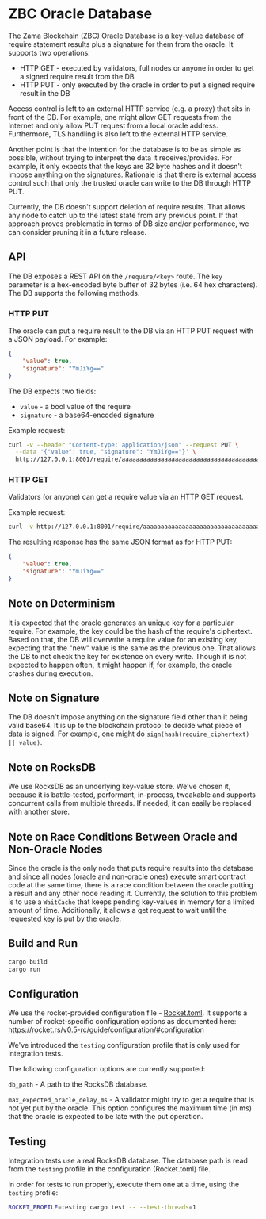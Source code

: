 # ZBC Oracle Database

The Zama Blockchain (ZBC) Oracle Database is a key-value database of require statement results plus a signature for them from the oracle. It supports two operations:
* HTTP GET - executed by validators, full nodes or anyone in order to get a signed require result from the DB
* HTTP PUT - only executed by the oracle in order to put a signed require result in the DB

Access control is left to an external HTTP service (e.g. a proxy) that sits in front of the DB. For example, one might allow GET requests from the Internet and only allow PUT request from a local oracle address. Furthermore, TLS handling is also left to the external HTTP service.

Another point is that the intention for the database is to be as simple as possible, without trying to interpret the data it receives/provides. For example, it only expects that the keys are 32 byte hashes and it doesn't impose anything on the signatures. Rationale is that there is external access control such that only the trusted oracle can write to the DB through HTTP PUT.

Currently, the DB doesn't support deletion of require results. That allows any node to catch up to the latest state from any previous point. If that approach proves problematic in terms of DB size and/or performance, we can consider pruning it in a future release.

## API
The DB exposes a REST API on the `/require/<key>` route. The `key` parameter is a hex-encoded byte buffer of 32 bytes (i.e. 64 hex characters).
The DB supports the following methods.

### HTTP PUT
The oracle can put a require result to the DB via an HTTP PUT request with a JSON payload. For example:
```json
{
    "value": true,
    "signature": "YmJiYg=="
}
```
The DB expects two fields:
* `value` - a bool value of the require
* `signature` - a base64-encoded signature

Example request:
```bash
curl -v --header "Content-type: application/json" --request PUT \
  --data '{"value": true, "signature": "YmJiYg=="}' \
  http://127.0.0.1:8001/require/aaaaaaaaaaaaaaaaaaaaaaaaaaaaaaaaaaaaaaaaaaaaaaaaaaaaaaaaaaaaaaaa
```

### HTTP GET
Validators (or anyone) can get a require value via an HTTP GET request.

Example request:
```bash
curl -v http://127.0.0.1:8001/require/aaaaaaaaaaaaaaaaaaaaaaaaaaaaaaaaaaaaaaaaaaaaaaaaaaaaaaaaaaaaaaaa
```

The resulting response has the same JSON format as for HTTP PUT:
```json
{
    "value": true,
    "signature": "YmJiYg=="
}
```

## Note on Determinism
It is expected that the oracle generates an unique key for a particular require. For example, the key could be the hash of the require's ciphertext. Based on that, the DB will overwrite a require value for an existing key, expecting that the "new" value is the same as the previous one. That allows the DB to not check the key for existence on every write. Though it is not expected to happen often, it might happen if, for example, the oracle crashes during execution.

## Note on Signature
The DB doesn't impose anything on the signature field other than it being valid base64. It is up to the blockchain protocol to decide what piece of data is signed. For example, one might do `sign(hash(require_ciphertext) || value)`.

## Note on RocksDB
We use RocksDB as an underlying key-value store. We've chosen it, because it is battle-tested, performant, in-process, tweakable and supports concurrent calls from multiple threads. If needed, it can easily be replaced with another store.

## Note on Race Conditions Between Oracle and Non-Oracle Nodes
Since the oracle is the only node that puts require results into the database and since all nodes (oracle and non-oracle ones) execute smart contract code at the same time, there is a race condition between the oracle putting a result and any other node reading it. Currently, the solution to this problem is to use a `WaitCache` that keeps pending key-values in memory for a limited amount of time. Additionally, it allows a get request to wait until the requested key is put by the oracle.

## Build and Run
```bash
cargo build
cargo run
```

## Configuration
We use the rocket-provided configuration file - [Rocket.toml](Rocket.toml). It supports a number of rocket-specific configuration options as documented here: https://rocket.rs/v0.5-rc/guide/configuration/#configuration

We've introduced the `testing` configuration profile that is only used for integration tests.

The following configuration options are currently supported:

`db_path` - A path to the RocksDB database.

`max_expected_oracle_delay_ms` - A validator might try to get a require that is not yet put by the oracle. This option configures the maximum time (in ms) that the oracle is expected to be late with the put operation.

## Testing
Integration tests use a real RocksDB database. The database path is read from the `testing` profile in the configuration (Rocket.toml) file.

In order for tests to run properly, execute them one at a time, using the `testing` profile:
```bash
ROCKET_PROFILE=testing cargo test -- --test-threads=1
```
